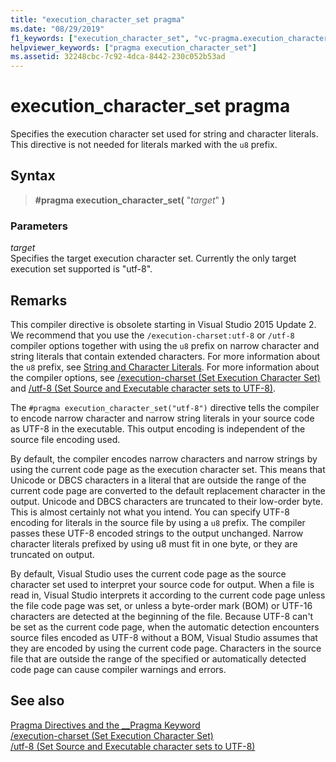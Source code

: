 ```yaml
---
title: "execution_character_set pragma"
ms.date: "08/29/2019"
f1_keywords: ["execution_character_set", "vc-pragma.execution_character_set"]
helpviewer_keywords: ["pragma execution_character_set"]
ms.assetid: 32248cbc-7c92-4dca-8442-230c052b53ad
---
```

# execution_character_set pragma

Specifies the execution character set used for string and character literals. This directive is not needed for literals marked with the `u8` prefix.

## Syntax

> **#pragma execution_character_set(** "*target*" **)**

### Parameters

*target*\
Specifies the target execution character set. Currently the only target execution set supported is "utf-8".

## Remarks

This compiler directive is obsolete starting in Visual Studio 2015 Update 2. We recommend that you use the `/execution-charset:utf-8` or `/utf-8` compiler options together with using the `u8` prefix on narrow character and string literals that contain extended characters. For more information about the `u8` prefix, see [String and Character Literals](../cpp/string-and-character-literals-cpp.md). For more information about the compiler options, see [/execution-charset (Set Execution Character Set)](../build/reference/execution-charset-set-execution-character-set.md) and [/utf-8 (Set Source and Executable character sets to UTF-8)](../build/reference/utf-8-set-source-and-executable-character-sets-to-utf-8.md).

The `#pragma execution_character_set("utf-8")` directive tells the compiler to encode narrow character and narrow string literals in your source code as UTF-8 in the executable. This output encoding is independent of the source file encoding used.

By default, the compiler encodes narrow characters and narrow strings by using the current code page as the execution character set. This means that Unicode or DBCS characters in a literal that are outside the range of the current code page are converted to the default replacement character in the output. Unicode and DBCS characters are truncated to their low-order byte. This is almost certainly not what you intend. You can specify UTF-8 encoding for literals in the source file by using a `u8` prefix. The compiler passes these UTF-8 encoded strings to the output unchanged. Narrow character literals prefixed by using u8 must fit in one byte, or they are truncated on output.

By default, Visual Studio uses the current code page as the source character set used to interpret your source code for output. When a file is read in, Visual Studio interprets it according to the current code page unless the file code page was set, or unless a byte-order mark (BOM) or UTF-16 characters are detected at the beginning of the file. Because UTF-8 can't be set as the current code page, when the automatic detection encounters source files encoded as UTF-8 without a BOM, Visual Studio assumes that they are encoded by using the current code page. Characters in the source file that are outside the range of the specified or automatically detected code page can cause compiler warnings and errors.

## See also

[Pragma Directives and the \_\_Pragma Keyword](../preprocessor/pragma-directives-and-the-pragma-keyword.md)\
[/execution-charset (Set Execution Character Set)](../build/reference/execution-charset-set-execution-character-set.md)\
[/utf-8 (Set Source and Executable character sets to UTF-8)](../build/reference/utf-8-set-source-and-executable-character-sets-to-utf-8.md)
